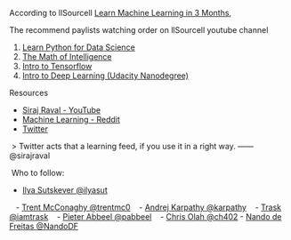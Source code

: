According to llSourcell [Learn Machine Learning in 3 Months](https://www.youtube.com/watch?v=Cr6VqTRO1v0), 

The recommend paylists watching order on llSourcell youtube channel

1. [Learn Python for Data Science](https://www.youtube.com/watch?v=T5pRlIbr6gg&list=PL2-dafEMk2A6QKz1mrk1uIGfHkC1zZ6UU)
2. [The Math of Intelligence](https://www.youtube.com/watch?v=xRJCOz3AfYY&list=PL2-dafEMk2A7mu0bSksCGMJEmeddU_H4D)
3. [Intro to Tensorflow](https://www.youtube.com/watch?v=2FmcHiLCwTU&list=PL2-dafEMk2A7EEME489DsI468AB0wQsMV)
4. [Intro to Deep Learning (Udacity Nanodegree)](https://www.youtube.com/watch?v=vOppzHpvTiQ&list=PL2-dafEMk2A7YdKv4XfKpfbTH5z6rEEj3)

Resources
- [Siraj Raval - YouTube](https://www.youtube.com/channel/UCWN3xxRkmTPmbKwht9FuE5A/featured)
- [Machine Learning - Reddit](https://www.reddit.com/r/MachineLearning/)
- [Twitter](https://twitter.com)
  
  > Twitter acts that a learning feed, if you use it in a right way. —— @sirajraval

​	Who to follow:

- [Ilya Sutskever @ilyasut](https://twitter.com/ilyasut)


    - [Trent McConaghy @trentmc0](https://twitter.com/trentmc0)
    - [Andrej Karpathy @karpathy](https://twitter.com/karpathy)
    - [Trask @iamtrask](https://twitter.com/iamtrask)
    - [Pieter Abbeel @pabbeel](https://twitter.com/pabbeel)
    - [Chris Olah @ch402](https://twitter.com/ch402)
    - [Nando de Freitas @NandoDF](https://twitter.com/NandoDF)



